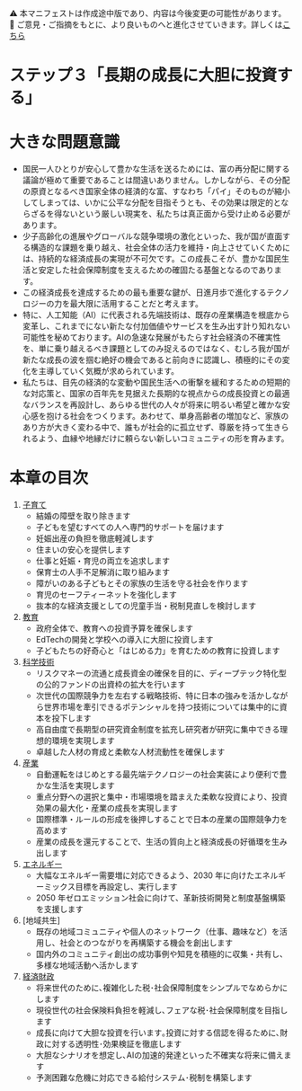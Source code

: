 ⚠️ 本マニフェストは作成途中版であり、内容は今後変更の可能性があります。  
💬 ご意見・ご指摘をもとに、より良いものへと進化させていきます。詳しくは[こちら](README.md#このマニフェスト自身もみんなの知恵を集めて改善していきます)

# ステップ３「長期の成長に大胆に投資する」

# 大きな問題意識

* 国民一人ひとりが安心して豊かな生活を送るためには、富の再分配に関する議論が極めて重要であることは間違いありません。しかしながら、その分配の原資となるべき国家全体の経済的な富、すなわち「パイ」そのものが縮小してしまっては、いかに公平な分配を目指そうとも、その効果は限定的とならざるを得ないという厳しい現実を、私たちは真正面から受け止める必要があります。  
* 少子高齢化の進展やグローバルな競争環境の激化といった、我が国が直面する構造的な課題を乗り越え、社会全体の活力を維持・向上させていくためには、持続的な経済成長の実現が不可欠です。この成長こそが、豊かな国民生活と安定した社会保障制度を支えるための確固たる基盤となるのであります。  
* この経済成長を達成するための最も重要な鍵が、日進月歩で進化するテクノロジーの力を最大限に活用することだと考えます。  
* 特に、人工知能（AI）に代表される先端技術は、既存の産業構造を根底から変革し、これまでにない新たな付加価値やサービスを生み出す計り知れない可能性を秘めております。AIの急速な発展がもたらす社会経済の不確実性を、単に乗り越えるべき課題としてのみ捉えるのではなく、むしろ我が国が新たな成長の波を掴む絶好の機会であると前向きに認識し、積極的にその変化を主導していく気概が求められています。  
* 私たちは、目先の経済的な変動や国民生活への衝撃を緩和するための短期的な対応策と、国家の百年先を見据えた長期的な視点からの成長投資との最適なバランスを再設計し、あらゆる世代の人々が将来に明るい希望と確かな安心感を抱ける社会をつくります。あわせて、単身高齢者の増加など、家族のあり方が大きく変わる中で、誰もが社会的に孤立せず、尊厳を持って生きられるよう、血縁や地縁だけに頼らない新しいコミュニティの形を育みます。

# 本章の目次

1. [子育て](31_ステップ３子育て.md)  
   * 結婚の障壁を取り除きます  
   * 子どもを望むすべての人へ専門的サポートを届けます  
   * 妊娠出産の負担を徹底軽減します  
   * 住まいの安心を提供します  
   * 仕事と妊娠・育児の両立を追求します  
   * 保育士の人手不足解消に取り組みます  
   * 障がいのある子どもとその家族の生活を守る社会を作ります  
   * 育児のセーフティーネットを強化します  
   * 抜本的な経済支援としての児童手当・税制見直しを検討します  
2. [教育](32_ステップ３教育.md)  
   * 政府全体で、教育への投資予算を確保します  
   * EdTechの開発と学校への導入に大胆に投資します  
   * 子どもたちの好奇心と「はじめる力」を育むための教育に投資します  
3. [科学技術](33_ステップ３科学技術.md)  
   * リスクマネーの流通と成長資金の確保を目的に、ディープテック特化型の公的ファンドの出資枠の拡大を行います  
   * 次世代の国際競争力を左右する戦略技術、特に日本の強みを活かしながら世界市場を牽引できるポテンシャルを持つ技術については集中的に資本を投下します  
   * 高自由度で長期型の研究資金制度を拡充し研究者が研究に集中できる理想的環境を実現します  
   * 卓越した人材の育成と柔軟な人材流動性を確保します  
4. [産業](34_ステップ３産業.md)  
   * 自動運転をはじめとする最先端テクノロジーの社会実装により便利で豊かな生活を実現します  
   * 重点分野への選択と集中・市場環境を踏まえた柔軟な投資により、投資効果の最大化・産業の成長を実現します  
   * 国際標準・ルールの形成を後押しすることで日本の産業の国際競争力を高めます  
   * 産業の成長を還元することで、生活の質向上と経済成長の好循環を生み出します  
5. [エネルギー](35_ステップ３エネルギー.md)
   * 大幅なエネルギー需要増に対応できるよう、2030 年に向けたエネルギーミックス目標を再設定し、実行します
   * 2050 年ゼロエミッション社会に向けて、革新技術開発と制度基盤構築を支援します
6. [地域共生]
   * 既存の地域コミュニティや個人のネットワーク（仕事、趣味など）を活用し、社会とのつながりを再構築する機会を創出します
   * 国内外のコミュニティ創出の成功事例や知見を積極的に収集・共有し、多様な地域活動へ活かします
7. [経済財政](36_ステップ３経済財政.md)  
   * 将来世代のために､複雑化した税･社会保障制度をシンプルでなめらかにします  
   * 現役世代の社会保険料負担を軽減し､フェアな税･社会保障制度を目指します  
   * 成長に向けて大胆な投資を行います｡投資に対する信認を得るために､財政に対する透明性･効果検証を徹底します  
   * 大胆なシナリオを想定し､AIの加速的発達といった不確実な将来に備えます
   * 予測困難な危機に対応できる給付システム･税制を構築します